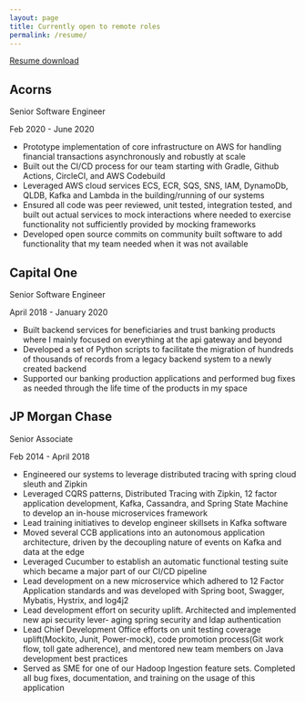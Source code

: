 ```yaml
---
layout: page
title: Currently open to remote roles
permalink: /resume/
---
```

[Resume download](https://docs.google.com/viewerng/viewer?url=https://github.com/Matt-st/Matt-st.github.io/tree/master/resume/Matthew-Thorne-Resume.pdf)

## Acorns
Senior Software Engineer

Feb 2020 - June 2020

* Prototype implementation of core infrastructure on AWS for handling financial transactions asynchronously and robustly at scale
* Built out the CI/CD process for our team starting with Gradle, Github Actions, CircleCI, and AWS Codebuild
* Leveraged AWS cloud services ECS, ECR, SQS, SNS, IAM, DynamoDb, QLDB, Kafka and Lambda in the building/running of our systems
* Ensured all code was peer reviewed, unit tested, integration tested, and built out actual services to mock interactions where needed to exercise functionality not sufficiently provided by mocking frameworks
* Developed open source commits on community built software to add functionality that my team needed
when it was not available

## Capital One
Senior Software Engineer

April 2018 - January 2020

* Built backend services for beneficiaries and trust banking products where I mainly focused on everything at the api gateway and beyond
* Developed a set of Python scripts to facilitate the migration of hundreds of thousands of records from a legacy backend system to a newly created backend
* Supported our banking production applications and performed bug fixes as needed through the life time of the products in my space

## JP Morgan Chase
Senior Associate 

Feb 2014 - April 2018
* Engineered our systems to leverage distributed tracing with spring cloud sleuth and Zipkin
* Leveraged CQRS patterns, Distributed Tracing with Zipkin, 12 factor application development, Kafka,
Cassandra, and Spring State Machine to develop an in-house microservices framework
* Lead training initiatives to develop engineer skillsets in Kafka software
* Moved several CCB applications into an autonomous application architecture, driven by the decoupling
nature of events on Kafka and data at the edge
* Leveraged Cucumber to establish an automatic functional testing suite which became a major part of
our CI/CD pipeline
* Lead development on a new microservice which adhered to 12 Factor Application standards and was
developed with Spring boot, Swagger, Mybatis, Hystrix, and log4j2
* Lead development effort on security uplift. Architected and implemented new api security lever- aging
spring security and ldap authentication
* Lead Chief Development Office efforts on unit testing coverage uplift(Mockito, Junit, Power-mock),
code promotion process(Git work flow, toll gate adherence), and mentored new team members on Java
development best practices
* Served as SME for one of our Hadoop Ingestion feature sets. Completed all bug fixes, documentation,
and training on the usage of this application


